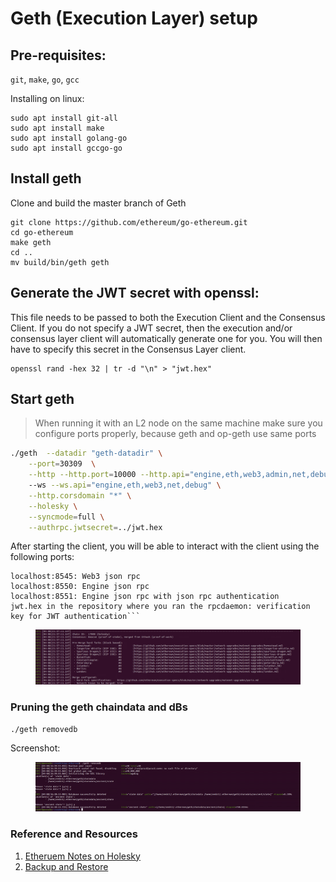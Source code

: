 # Geth (Execution Layer) setup

## Pre-requisites:
`git`, `make`, `go`, `gcc`

Installing on linux:
```
sudo apt install git-all
sudo apt install make
sudo apt install golang-go
sudo apt install gccgo-go
```

## Install geth
Clone and build the master branch of Geth
```
git clone https://github.com/ethereum/go-ethereum.git
cd go-ethereum 
make geth
cd ..
mv build/bin/geth geth
```

## Generate the JWT secret with openssl:
This file needs to be passed to both the Execution Client and the Consensus Client. If you do not specify a JWT secret, then the execution and/or consensus layer client will automatically generate one for you. You will then have to specify this secret in the Consensus Layer client.

```
openssl rand -hex 32 | tr -d "\n" > "jwt.hex"
```

## Start geth

> When running it with an L2 node on the same machine make sure you configure ports properly, because geth and op-geth use same ports

```bash
./geth  --datadir "geth-datadir" \
    --port=30309  \
    --http --http.port=10000 --http.api="engine,eth,web3,admin,net,debug"
    --ws --ws.api="engine,eth,web3,net,debug" \
    --http.corsdomain "*" \
    --holesky \
    --syncmode=full \
    --authrpc.jwtsecret=../jwt.hex 
```


After starting the client, you will be able to interact with the client using the following ports:

````
localhost:8545: Web3 json rpc
localhost:8550: Engine json rpc
localhost:8551: Engine json rpc with json rpc authentication
jwt.hex in the repository where you ran the rpcdaemon: verification key for JWT authentication```
````


<figure>
  <img src="./img/geth-EL-holesky.png" alt="State Prune Screenshot">
</figure>

### Pruning the geth chaindata and dBs

```bash
./geth removedb
```

Screenshot:

<figure>
  <img src="./img/state-prune.png" alt="State Prune Screenshot">
</figure>

### Reference and Resources

1. [Etheruem Notes on Holesky](https://notes.ethereum.org/@launchpad/holesky)
2. [Backup and Restore](https://geth.ethereum.org/docs/fundamentals/backup-restore)
